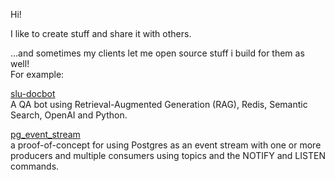 Hi!

I like to create stuff and share it with others.

...and sometimes my clients let me open source stuff i build for them as well!     
For example:  

[slu-docbot](https://github.com/SLU-IT-arkitektur/slu-docbot)   
A QA bot using Retrieval-Augmented Generation (RAG), Redis, Semantic Search, OpenAI and Python.  




[pg_event_stream](https://github.com/SLU-IT-arkitektur/pg_event_stream)  
a proof-of-concept for using Postgres as an event stream with one or more producers and multiple consumers using topics and the NOTIFY and LISTEN commands.
